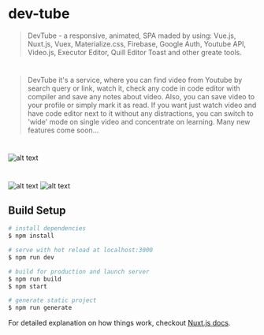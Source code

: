 # dev-tube

> DevTube - a responsive, animated, SPA maded by using: Vue.js, Nuxt.js, Vuex, Materialize.css, Firebase, Google Auth, Youtube API, Video.js, Executor Editor, Quill Editor Toast and other greate tools.

#

> DevTube it's a service, where you can find video from Youtube by search query or link, watch it, check any code in code editor with compiler and save any notes about video. Also, you can save video to your profile or simply mark it as read. If you want just watch video and have code editor next to it without any distractions, you can switch to 'wide' mode on single video and concentrate on learning.
> Many new features come soon...

#

![alt text](https://raw.githubusercontent.com/cherenkor/vue-nuxt-dev-tube/master/preview-profile.png)

#

#

![alt text](https://raw.githubusercontent.com/cherenkor/vue-nuxt-dev-tube/master/preview-single.png)
![alt text](https://raw.githubusercontent.com/cherenkor/vue-nuxt-dev-tube/master/preview-wide-mode.png)

## Build Setup

```bash
# install dependencies
$ npm install

# serve with hot reload at localhost:3000
$ npm run dev

# build for production and launch server
$ npm run build
$ npm start

# generate static project
$ npm run generate
```

For detailed explanation on how things work, checkout [Nuxt.js docs](https://nuxtjs.org).
